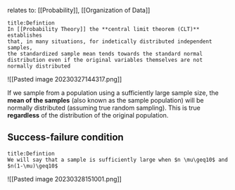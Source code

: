 relates to: [[Probability]], [[Organization of Data]]

```ad-summary 
title:Defintion 
In [[Probability Theory]] the **central limit theorem (CLT)** establishes 
that, in many situations, for indetically distributed independent samples, 
the standardized sample mean tends towards the standard normal distribution even if the original variables themselves are not normally distributed
```

![[Pasted image 20230327144317.png]]

If we sample from a population using a sufficiently large sample size, the **mean of the samples** (also known as the sample population) will be normally distributed (assuming true random sampling). This is true **regardless** of the distribution of the original population. 

## Success-failure condition

```ad-summary 
title:Defintion 
We will say that a sample is sufficiently large when $n \mu\geq10$ and 
$n(1-\mu)\geq10$ 
```

![[Pasted image 20230328151001.png]]
